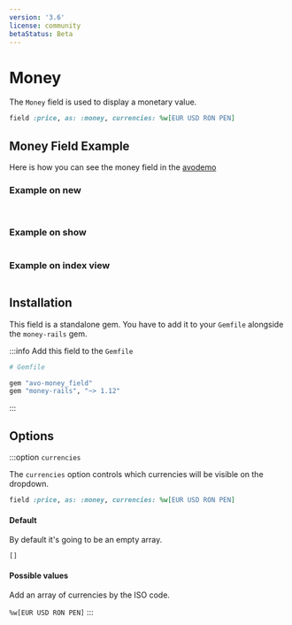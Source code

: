 ```yaml
---
version: '3.6'
license: community
betaStatus: Beta
---
```


# Money

The `Money` field is used to display a monetary value.

```ruby
field :price, as: :money, currencies: %w[EUR USD RON PEN]
```
## Money Field Example

Here is how you can see the money field in the [avodemo](https://main.avodemo.com/avo/resources/products/new)

### Example on new

<img :src="('/assets/img/money-field.png')" class="border mb-4" />

<img :src="('/assets/img/money-field2.png')" class="border mb-4" />

### Example on show

<img :src="('/assets/img/money-field-show.png')" class="border mb-4" />

### Example on index view

<img :src="('/assets/img/money-field-index.png')" class="border mb-4" />

## Installation

This field is a standalone gem.
You have to add it to your `Gemfile` alongside the `money-rails` gem.

:::info Add this field to the `Gemfile`
```ruby
# Gemfile

gem "avo-money_field"
gem "money-rails", "~> 1.12"
```
:::

## Options

:::option `currencies`

The `currencies` option controls which currencies will be visible on the dropdown.


```ruby
field :price, as: :money, currencies: %w[EUR USD RON PEN]
```

#### Default

By default it's going to be an empty array.

`[]`

#### Possible values

Add an array of currencies by the ISO code.

`%w[EUR USD RON PEN]`
:::
